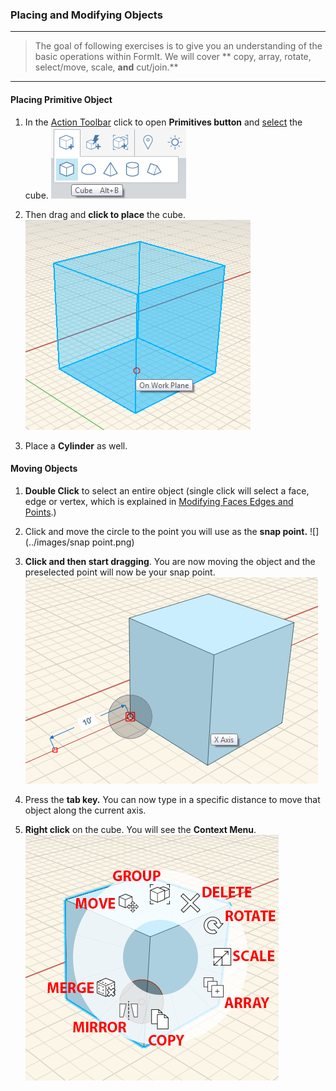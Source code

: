 ### Placing and Modifying Objects
---
> The goal of following exercises is to give you an understanding of the basic operations within FormIt. We will cover ** copy, array, rotate, select/move, scale, **and** cut/join.** 

---
#### Placing Primitive Object
1. In the [Action Toolbar](/tool-library/tool-bars-extended.md) click to open **Primitives button** and [select](/tool-library/select-edge-face-or-object.md) the cube. 
![](../images/primitive-cube.png)

2. Then drag and **click to place** the cube. <br>
![](../images/primitive-cube-place.png)

3. Place a **Cylinder** as well.


#### Moving Objects

1. **Double Click** to select an entire object (single click will select a face, edge or vertex, which is explained in [Modifying Faces Edges and Points](../modifying-faces-edges-and-points.md).)

2. Click and move the circle to the point you will use as the **snap point.** ![](../images/snap point.png)

3. **Click and then start dragging**. You are now moving the object and the preselected point will now be your snap point. <br> ![](../images/move-object.png)

4. Press the **tab key.** You can now type in a specific distance to move that object along the current axis.

5. **Right click** on the cube. You will see the **Context Menu**. ![](../images/context-menu.png)


